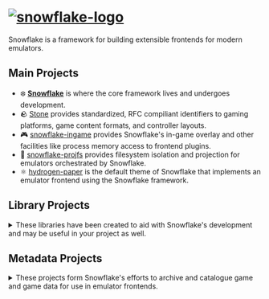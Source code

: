 # [![snowflake-logo](https://snowflakepowe.red/svg/banner.svg)](https://snowflakepowe.red)

Snowflake is a framework for building extensible frontends for modern emulators. 

## Main Projects

* ❄️ [**Snowflake**](https://github.com/SnowflakePowered/snowflake) is where the core framework lives and undergoes development.
* 🪨 [Stone](https://github.com/SnowflakePowered/stone) provides standardized, RFC compiliant identifiers to gaming platforms, game content formats, and controller layouts.
* 🎮 [snowflake-ingame](https://github.com/SnowflakePowered/snowflake-ingame) provides Snowflake's in-game overlay and other facilities like process memory access to frontend plugins.
* 💾 [snowflake-projfs](https://github.com/SnowflakePowered/snowflake-projfs) provides filesystem isolation and projection for emulators orchestrated by Snowflake.
* ⚛️ [hydrogen-paper](https://github.com/SnowflakePowered/hydrogen-paper) is the default theme of Snowflake that implements an emulator frontend using the Snowflake framework.
  
## Library Projects
<details>
<summary>These libraries have been created to aid with Snowflake's development and may be useful in your project as well.</summary>

* [winfsp-rs](https://github.com/SnowflakePowered/winfsp-rs) are safe Rust bindings to [WinFSP](https://github.com/winfsp/winfsp).
* [VCDiff](https://github.com/SnowflakePowered/vcdiff) is an SIMD-accelerated C# library for VCDIFF and xdelta compatible binary diffs with both encode and decode support.
* [ImGuiBackends](https://github.com/SnowflakePowered/ImGuiBackends) are C# backends for [ImGui.NET](https://github.com/mellinoe/ImGui.NET) using Silk.NET for low overhead.
* [tsuku](https://github.com/SnowflakePowered/tsuku) is a C# library for tagging files using extended attributes.
* [bunkai](https://github.com/SnowflakePowered/bunkai) is a C# library for parsing NoIntro, TOSEC, and GoodTools file names.
* [chd-rs](https://github.com/SnowflakePowered/chd-rs) is a Rust implementation of the Compressed Hunks of Data file format.
* [shiratsu-naming](https://github.com/SnowflakePowered/shiratsu/tree/master/shiratsu-naming) is a Rust library for zero-copy parsing of NoIntro, TOSEC, and GoodTools file names.
* [listinfo-rs](https://github.com/SnowflakePowered/listinfo-rs) is a Rust library for zero-copy parsing of MAME ListInfo format DAT files.
* [sabinokaku](https://github.com/SnowflakePowered/sabinokaku) is a minimal bootloader and injector for hosting the .NET runtime in another process.
</details>

## Metadata Projects
<details>
<summary>These projects form Snowflake's efforts to archive and catalogue game and game data for use in emulator frontends.</summary>

* [OpenGood](https://github.com/SnowflakePowered/opengood) is a freely-available XML database for ROMs listed in the final distribution of GoodTools.
* [shiragame](https://github.com/SnowflakePowered/shiragame) is a massive, versioned, games database compiled from a variety of DAT cataloguing organizations.
* [zengyaku](https://github.com/SnowflakePowered/zengyaku) is a set of tools used to reverse engineer unpacked GoodTools binaries.
</details>
